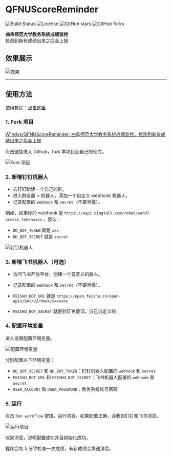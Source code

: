 # QFNUScoreReminder

![Build Status](https://img.shields.io/badge/build-passing-brightgreen)
![License](https://img.shields.io/badge/license-MIT-blue)
![GitHub stars](https://img.shields.io/github/stars/W1ndys/QFNUScoreReminder?style=social)
![GitHub forks](https://img.shields.io/github/forks/W1ndys/QFNUScoreReminder?style=social)

**曲阜师范大学教务系统成绩监控**  
检测到新有成绩出来之后会上报

## 效果展示

![效果](https://pica.zhimg.com/80/v2-ab040cb6e2c97cd56de73d09777c4f07.png)

---

## 使用方法

使用教程：[点击这里](https://blog.w1ndys.top/posts/4fee17c4)

### 1. Fork 项目

[W1ndys/QFNUScoreReminder: 曲阜师范大学教务系统成绩监控，检测到新有成绩出来之后会上报](https://github.com/W1ndys/QFNUScoreReminder)

点击链接进入 Github，fork 本项目到自己的仓库。

![Fork 项目](https://pica.zhimg.com/80/v2-01a15518704c6c8af91cf05cd843c795.png)

### 2. 新增钉钉机器人

- 去钉钉新建一个自己的群。
- 进入群设置 > 机器人，添加一个自定义 webhook 机器人。
- 记录配置的 `webhook` 和 `secret`（不要泄露）。

例如，如果你的 webhook 是 `https://oapi.dingtalk.com/robot/send?access_token=xxx` ，那么：

- `DD_BOT_TOKEN` 就是 `xxx`
- `DD_BOT_SECRET` 就是 `secret`

![钉钉机器人](https://pica.zhimg.com/80/v2-99e91c06e71ac28cbed199f9e4321896.png)

### 3. 新增飞书机器人（可选）

- 访问飞书开放平台，创建一个自定义机器人。
- 记录配置的 `webhook` 和 `secret`（不要泄露）。

- `FEISHU_BOT_URL` 就是 `https://open.feishu.cn/open-apis/bot/v2/hook/xxxxxxx`
- `FEISHU_BOT_SECRET` 就是验证关键词，自己自定义的

### 4. 配置环境变量

进入设置配置环境变量。

![配置环境变量](https://pica.zhimg.com/80/v2-e24e61d04f7bfdde25ce104f2a016c5d.png)

分别配置以下环境变量：

- `DD_BOT_SECRET` 和 `DD_BOT_TOKEN`：钉钉机器人配置的 `webhook` 和 `secret`
- `FEISHU_BOT_URL` 和 `FEISHU_BOT_SECRET`：飞书机器人配置的 `webhook` 和 `secret`
- `USER_ACCOUNT` 和 `USER_PASSWORD`：教务系统账号密码

### 5. 运行

点击 `Run workflow` 按钮，运行项目。如果配置正确，会收到钉钉和飞书消息。

![运行项目](https://pica.zhimg.com/80/v2-7c49b45057d28dec0b33b9b7b37bc108.png)

收到消息，说明配置成功并且初始化成功。

程序会每 5 分钟检查一次成绩，有新成绩会发送消息。
